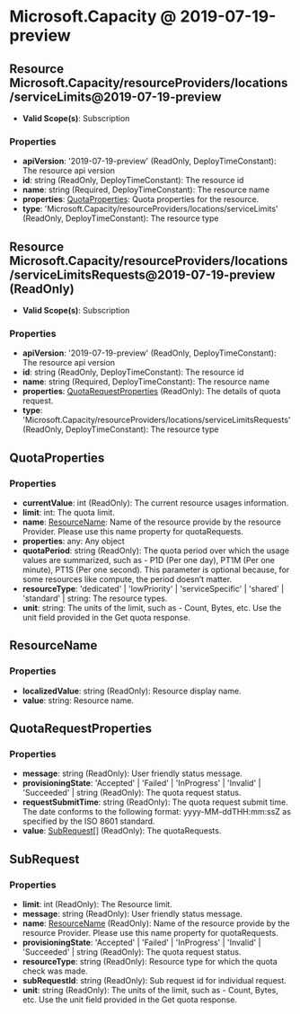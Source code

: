 # Microsoft.Capacity @ 2019-07-19-preview

## Resource Microsoft.Capacity/resourceProviders/locations/serviceLimits@2019-07-19-preview
* **Valid Scope(s)**: Subscription
### Properties
* **apiVersion**: '2019-07-19-preview' (ReadOnly, DeployTimeConstant): The resource api version
* **id**: string (ReadOnly, DeployTimeConstant): The resource id
* **name**: string (Required, DeployTimeConstant): The resource name
* **properties**: [QuotaProperties](#quotaproperties): Quota properties for the resource.
* **type**: 'Microsoft.Capacity/resourceProviders/locations/serviceLimits' (ReadOnly, DeployTimeConstant): The resource type

## Resource Microsoft.Capacity/resourceProviders/locations/serviceLimitsRequests@2019-07-19-preview (ReadOnly)
* **Valid Scope(s)**: Subscription
### Properties
* **apiVersion**: '2019-07-19-preview' (ReadOnly, DeployTimeConstant): The resource api version
* **id**: string (ReadOnly, DeployTimeConstant): The resource id
* **name**: string (Required, DeployTimeConstant): The resource name
* **properties**: [QuotaRequestProperties](#quotarequestproperties) (ReadOnly): The details of quota request.
* **type**: 'Microsoft.Capacity/resourceProviders/locations/serviceLimitsRequests' (ReadOnly, DeployTimeConstant): The resource type

## QuotaProperties
### Properties
* **currentValue**: int (ReadOnly): The current resource usages information.
* **limit**: int: The quota limit.
* **name**: [ResourceName](#resourcename): Name of the resource provide by the resource Provider. Please use this name property for quotaRequests.
* **properties**: any: Any object
* **quotaPeriod**: string (ReadOnly): The quota period over which the usage values are summarized, such as - P1D (Per one day), PT1M (Per one minute), PT1S (Per one second). This parameter is optional because, for some resources like compute, the period doesn’t matter.
* **resourceType**: 'dedicated' | 'lowPriority' | 'serviceSpecific' | 'shared' | 'standard' | string: The resource types.
* **unit**: string: The units of the limit, such as - Count, Bytes, etc. Use the unit field provided in the Get quota response.

## ResourceName
### Properties
* **localizedValue**: string (ReadOnly): Resource display name.
* **value**: string: Resource name.

## QuotaRequestProperties
### Properties
* **message**: string (ReadOnly): User friendly status message.
* **provisioningState**: 'Accepted' | 'Failed' | 'InProgress' | 'Invalid' | 'Succeeded' | string (ReadOnly): The quota request status.
* **requestSubmitTime**: string (ReadOnly): The quota request submit time. The date conforms to the following format: yyyy-MM-ddTHH:mm:ssZ as specified by the ISO 8601 standard.
* **value**: [SubRequest](#subrequest)[] (ReadOnly): The quotaRequests.

## SubRequest
### Properties
* **limit**: int (ReadOnly): The Resource limit.
* **message**: string (ReadOnly): User friendly status message.
* **name**: [ResourceName](#resourcename) (ReadOnly): Name of the resource provide by the resource Provider. Please use this name property for quotaRequests.
* **provisioningState**: 'Accepted' | 'Failed' | 'InProgress' | 'Invalid' | 'Succeeded' | string (ReadOnly): The quota request status.
* **resourceType**: string (ReadOnly): Resource type for which the quota check was made.
* **subRequestId**: string (ReadOnly): Sub request id for individual request.
* **unit**: string (ReadOnly): The units of the limit, such as - Count, Bytes, etc. Use the unit field provided in the Get quota response.

